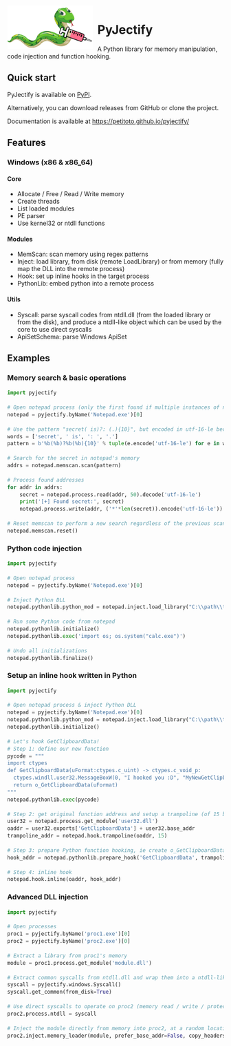 <img height="100" align="left" style="float: left; margin: 0 10px 0 0;" alt="PyJectify logo" src="https://raw.githubusercontent.com/Petitoto/pyjectify/main/pyjectify.png" href="#">

# PyJectify
A Python library for memory manipulation, code injection and function hooking.


## Quick start
PyJectify is available on [PyPI](https://pypi.org/project/pyjectify/).

Alternatively, you can download releases from GitHub or clone the project.

Documentation is available at https://petitoto.github.io/pyjectify/


## Features
### Windows (x86 & x86_64)
#### Core
- Allocate / Free / Read / Write memory
- Create threads
- List loaded modules
- PE parser
- Use kernel32 or ntdll functions

#### Modules
- MemScan: scan memory using regex patterns
- Inject: load library, from disk (remote LoadLibrary) or from memory (fully map the DLL into the remote process)
- Hook: set up inline hooks in the target process
- PythonLib: embed python into a remote process

#### Utils
- Syscall: parse syscall codes from ntdll.dll (from the loaded library or from the disk), and produce a ntdll-like object which can be used by the core to use direct syscalls
- ApiSetSchema: parse Windows ApiSet


## Examples

### Memory search & basic operations
```python
import pyjectify

# Open notepad process (only the first found if multiple instances of notepad are running)
notepad = pyjectify.byName('Notepad.exe')[0]

# Use the pattern "secret( is)?: (.){10}", but encoded in utf-16-le because Notepad uses wchar_t
words = ['secret', ' is', ': ', '.']
pattern = b'%b(%b)?%b(%b){10}' % tuple(e.encode('utf-16-le') for e in words)

# Search for the secret in notepad's memory
addrs = notepad.memscan.scan(pattern)

# Process found addresses
for addr in addrs:
    secret = notepad.process.read(addr, 50).decode('utf-16-le')
    print('[+] Found secret:', secret)
    notepad.process.write(addr, ('*'*len(secret)).encode('utf-16-le')) # let's hide the secret!

# Reset memscan to perform a new search regardless of the previous scan
notepad.memscan.reset()
```

### Python code injection
```python
import pyjectify

# Open notepad process
notepad = pyjectify.byName('Notepad.exe')[0]

# Inject Python DLL
notepad.pythonlib.python_mod = notepad.inject.load_library("C:\\path\\to\\python-embed\\python311.dll")

# Run some Python code from notepad
notepad.pythonlib.initialize()
notepad.pythonlib.exec('import os; os.system("calc.exe")')

# Undo all initializations
notepad.pythonlib.finalize()
```

### Setup an inline hook written in Python
```python
import pyjectify

# Open notepad process & inject Python DLL
notepad = pyjectify.byName('Notepad.exe')[0]
notepad.pythonlib.python_mod = notepad.inject.load_library("C:\\path\\to\\python-embed\\python311.dll")
notepad.pythonlib.initialize()

# Let's hook GetClipboardData!
# Step 1: define our new function
pycode = """
import ctypes
def GetClipboardData(uFormat:ctypes.c_uint) -> ctypes.c_void_p:
  ctypes.windll.user32.MessageBoxW(0, "I hooked you :D", "MyNewGetClipboardData", 0)
  return o_GetClipboardData(uFormat)
"""
notepad.pythonlib.exec(pycode)

# Step 2: get original function address and setup a trampoline (of 15 bytes size)
user32 = notepad.process.get_module('user32.dll')
oaddr = user32.exports['GetClipboardData'] + user32.base_addr
trampoline_addr = notepad.hook.trampoline(oaddr, 15)

# Step 3: prepare Python function hooking, ie create o_GetClipboardData and get ou Python GetClipboardData address
hook_addr = notepad.pythonlib.prepare_hook('GetClipboardData', trampoline_addr)

# Step 4: inline hook
notepad.hook.inline(oaddr, hook_addr)
```

### Advanced DLL injection
```python
import pyjectify

# Open processes
proc1 = pyjectify.byName('proc1.exe')[0]
proc2 = pyjectify.byName('proc2.exe')[0]

# Extract a library from proc1's memory
module = proc1.process.get_module('module.dll')

# Extract common syscalls from ntdll.dll and wrap them into a ntdll-like object
syscall = pyjectify.windows.Syscall()
syscall.get_common(from_disk=True)

# Use direct syscalls to operate on proc2 (memory read / write / protect, thread creation...)
proc2.process.ntdll = syscall

# Inject the module directly from memory into proc2, at a random location and without PE headers
proc2.inject.memory_loader(module, prefer_base_addr=False, copy_headers=False)
```